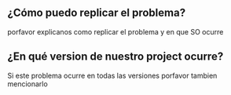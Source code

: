 ## ¿Cómo puedo replicar el problema?
porfavor explicanos como replicar el problema y en que SO ocurre
## ¿En qué version de nuestro project ocurre?
Si este problema ocurre en todas las versiones porfavor tambien mencionarlo
